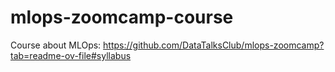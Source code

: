 # mlops-zoomcamp-course
Course about MLOps: https://github.com/DataTalksClub/mlops-zoomcamp?tab=readme-ov-file#syllabus

